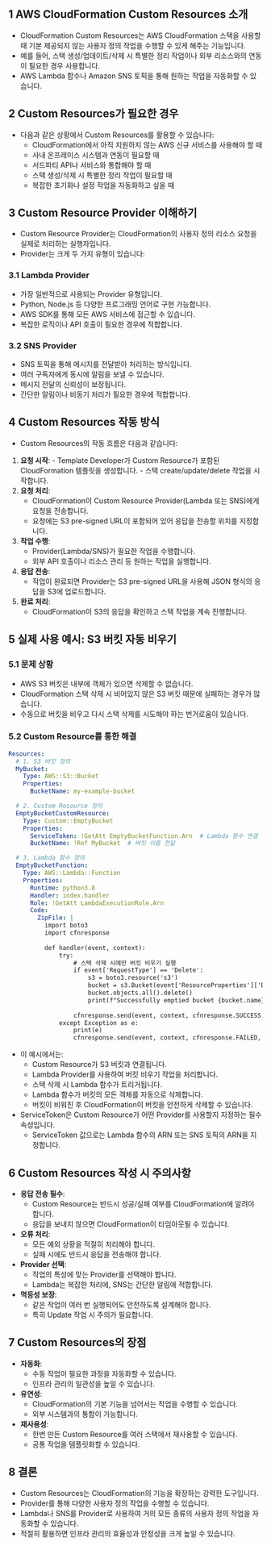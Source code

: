 ## 1 AWS CloudFormation Custom Resources 소개

- CloudFormation Custom Resources는 AWS CloudFormation 스택을 사용할 때 기본 제공되지 않는 사용자 정의 작업을 수행할 수 있게 해주는 기능입니다.
- 예를 들어, 스택 생성/업데이트/삭제 시 특별한 정리 작업이나 외부 리소스와의 연동이 필요한 경우 사용합니다.
- AWS Lambda 함수나 Amazon SNS 토픽을 통해 원하는 작업을 자동화할 수 있습니다.

 

## 2 Custom Resources가 필요한 경우

- 다음과 같은 상황에서 Custom Resources를 활용할 수 있습니다:
	- CloudFormation에서 아직 지원하지 않는 AWS 신규 서비스를 사용해야 할 때
	- 사내 온프레미스 시스템과 연동이 필요할 때
	- 서드파티 API나 서비스와 통합해야 할 때
	- 스택 생성/삭제 시 특별한 정리 작업이 필요할 때
	- 복잡한 초기화나 설정 작업을 자동화하고 싶을 때



## 3 Custom Resource Provider 이해하기

- Custom Resource Provider는 CloudFormation의 사용자 정의 리소스 요청을 실제로 처리하는 실행자입니다.
- Provider는 크게 두 가지 유형이 있습니다:



### 3.1 Lambda Provider

- 가장 일반적으로 사용되는 Provider 유형입니다.
- Python, Node.js 등 다양한 프로그래밍 언어로 구현 가능합니다.
- AWS SDK를 통해 모든 AWS 서비스에 접근할 수 있습니다.
- 복잡한 로직이나 API 호출이 필요한 경우에 적합합니다.



### 3.2 SNS Provider

- SNS 토픽을 통해 메시지를 전달받아 처리하는 방식입니다.
- 여러 구독자에게 동시에 알림을 보낼 수 있습니다.
- 메시지 전달의 신뢰성이 보장됩니다.
- 간단한 알림이나 비동기 처리가 필요한 경우에 적합합니다.



## 4 Custom Resources 작동 방식

- Custom Resources의 작동 흐름은 다음과 같습니다:

1. **요청 시작**: 
	   - Template Developer가 Custom Resource가 포함된 CloudFormation 템플릿을 생성합니다.
	   - 스택 create/update/delete 작업을 시작합니다.
1. **요청 처리**:
	- CloudFormation이 Custom Resource Provider(Lambda 또는 SNS)에게 요청을 전송합니다.
	- 요청에는 S3 pre-signed URL이 포함되어 있어 응답을 전송할 위치를 지정합니다.
2. **작업 수행**:
	- Provider(Lambda/SNS)가 필요한 작업을 수행합니다.
	- 외부 API 호출이나 리소스 관리 등 원하는 작업을 실행합니다.
3. **응답 전송**:
	- 작업이 완료되면 Provider는 S3 pre-signed URL을 사용해 JSON 형식의 응답을 S3에 업로드합니다.
4. **완료 처리**:
	- CloudFormation이 S3의 응답을 확인하고 스택 작업을 계속 진행합니다.



## 5 실제 사용 예시: S3 버킷 자동 비우기

### 5.1 문제 상황

- AWS S3 버킷은 내부에 객체가 있으면 삭제할 수 없습니다.
- CloudFormation 스택 삭제 시 비어있지 않은 S3 버킷 때문에 실패하는 경우가 많습니다.
- 수동으로 버킷을 비우고 다시 스택 삭제를 시도해야 하는 번거로움이 있습니다.



### 5.2 Custom Resource를 통한 해결

```yaml
Resources:
  # 1. S3 버킷 정의
  MyBucket:
    Type: AWS::S3::Bucket
    Properties:
      BucketName: my-example-bucket

  # 2. Custom Resource 정의
  EmptyBucketCustomResource:
    Type: Custom::EmptyBucket
    Properties:
      ServiceToken: !GetAtt EmptyBucketFunction.Arn  # Lambda 함수 연결
      BucketName: !Ref MyBucket  # 버킷 이름 전달

  # 3. Lambda 함수 정의
  EmptyBucketFunction:
    Type: AWS::Lambda::Function
    Properties:
      Runtime: python3.8
      Handler: index.handler
      Role: !GetAtt LambdaExecutionRole.Arn
      Code:
        ZipFile: |
          import boto3
          import cfnresponse
          
          def handler(event, context):
              try:
                  # 스택 삭제 시에만 버킷 비우기 실행
                  if event['RequestType'] == 'Delete':
                      s3 = boto3.resource('s3')
                      bucket = s3.Bucket(event['ResourceProperties']['BucketName'])
                      bucket.objects.all().delete()
                      print(f"Successfully emptied bucket {bucket.name}")
                  
                  cfnresponse.send(event, context, cfnresponse.SUCCESS, {})
              except Exception as e:
                  print(e)
                  cfnresponse.send(event, context, cfnresponse.FAILED, {})
```

- 이 예시에서는:
	- Custom Resource가 S3 버킷과 연결됩니다.
	- Lambda Provider를 사용하여 버킷 비우기 작업을 처리합니다.
	- 스택 삭제 시 Lambda 함수가 트리거됩니다.
	- Lambda 함수가 버킷의 모든 객체를 자동으로 삭제합니다.
	- 버킷이 비워진 후 CloudFormation이 버킷을 안전하게 삭제할 수 있습니다.
- ServiceToken은 Custom Resource가 어떤 Provider를 사용할지 지정하는 필수 속성입니다.
	- ServiceToken 값으로는 Lambda 함수의 ARN 또는 SNS 토픽의 ARN을 지정합니다.



## 6 Custom Resources 작성 시 주의사항

- **응답 전송 필수**:
	- Custom Resource는 반드시 성공/실패 여부를 CloudFormation에 알려야 합니다.
	- 응답을 보내지 않으면 CloudFormation이 타임아웃될 수 있습니다.
- **오류 처리**:
	- 모든 예외 상황을 적절히 처리해야 합니다.
	- 실패 시에도 반드시 응답을 전송해야 합니다.
- **Provider 선택**:
	- 작업의 특성에 맞는 Provider를 선택해야 합니다.
	- Lambda는 복잡한 처리에, SNS는 간단한 알림에 적합합니다.
- **멱등성 보장**:
	- 같은 작업이 여러 번 실행되어도 안전하도록 설계해야 합니다.
	- 특히 Update 작업 시 주의가 필요합니다.



## 7 Custom Resources의 장점

- **자동화**:
	- 수동 작업이 필요한 과정을 자동화할 수 있습니다.
	- 인프라 관리의 일관성을 높일 수 있습니다.
- **유연성**:
	- CloudFormation의 기본 기능을 넘어서는 작업을 수행할 수 있습니다.
	- 외부 시스템과의 통합이 가능합니다.
- **재사용성**:
	- 한번 만든 Custom Resource를 여러 스택에서 재사용할 수 있습니다.
	- 공통 작업을 템플릿화할 수 있습니다.



## 8 결론

- Custom Resources는 CloudFormation의 기능을 확장하는 강력한 도구입니다.
- Provider를 통해 다양한 사용자 정의 작업을 수행할 수 있습니다.
- Lambda나 SNS를 Provider로 사용하여 거의 모든 종류의 사용자 정의 작업을 자동화할 수 있습니다.
- 적절히 활용하면 인프라 관리의 효율성과 안정성을 크게 높일 수 있습니다.